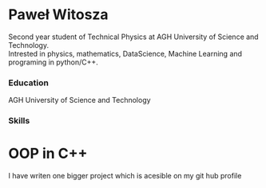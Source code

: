 # Paweł Witosza
Second year student of Technical Physics at AGH University of Science and Technology.  
Intrested in physics, mathematics, DataScience, Machine Learning and programing in python/C++.

### Education
 AGH University of Science and Technology

### Skills
# OOP in C++
I have writen one bigger project which is acesible on my git hub profile
